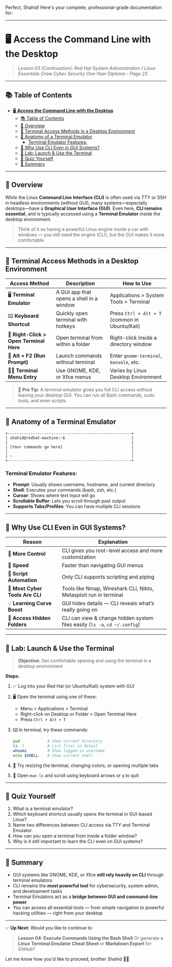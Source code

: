 Perfect, Shahid! Here's your complete, professional-grade documentation for:

---

# 🖥️ **Access the Command Line with the Desktop**

> *Lesson 03 (Continuation): Red Hat System Administration / Linux Essentials*
> *Craw Cyber Security One-Year Diploma – Page 23*

---

## 📚 Table of Contents

- [🖥️ **Access the Command Line with the Desktop**](#️-access-the-command-line-with-the-desktop)
  - [📚 Table of Contents](#-table-of-contents)
  - [🧩 Overview](#-overview)
  - [📜 Terminal Access Methods in a Desktop Environment](#-terminal-access-methods-in-a-desktop-environment)
  - [🧱 Anatomy of a Terminal Emulator](#-anatomy-of-a-terminal-emulator)
    - [Terminal Emulator Features:](#terminal-emulator-features)
  - [🧠 Why Use CLI Even in GUI Systems?](#-why-use-cli-even-in-gui-systems)
  - [🧪 Lab: Launch \& Use the Terminal](#-lab-launch--use-the-terminal)
  - [🧠 Quiz Yourself](#-quiz-yourself)
  - [📎 Summary](#-summary)

---

## 🧩 Overview

While the Linux **Command Line Interface (CLI)** is often used via TTY or SSH in headless environments (without GUI), many systems—especially desktops—have a **Graphical User Interface (GUI)**. Even here, **CLI remains essential**, and is typically accessed using a **Terminal Emulator** inside the desktop environment.

> Think of it as having a powerful Linux engine inside a car with windows — you still need the engine (CLI), but the GUI makes it more comfortable.

---

## 📜 Terminal Access Methods in a Desktop Environment

| Access Method                           | Description                              | How to Use                                     |
| --------------------------------------- | ---------------------------------------- | ---------------------------------------------- |
| 🖥️ **Terminal Emulator**               | A GUI app that opens a shell in a window | Applications > System Tools > Terminal         |
| ⌨️ **Keyboard Shortcut**                | Quickly open terminal with hotkeys       | Press `Ctrl + Alt + T` (common in Ubuntu/Kali) |
| 📂 **Right-Click > Open Terminal Here** | Open terminal from within a folder       | Right-click inside a directory window          |
| 🔁 **Alt + F2 (Run Prompt)**            | Launch commands without terminal         | Enter `gnome-terminal`, `konsole`, etc.        |
| 🧑‍💻 **Terminal Menu Entry**           | Use GNOME, KDE, or Xfce menus            | Varies by Linux Desktop Environment            |

> 🔐 **Pro Tip**: A terminal emulator gives you full CLI access without leaving your desktop GUI. You can run all Bash commands, sudo tools, and even scripts.

---

## 🧱 Anatomy of a Terminal Emulator

```text
+------------------------------------------------------+
| shahid@redhat-machine:~$                             |
|                                                      |
| [Your commands go here]                              |
|                                                      |
| ~                                                    |
+------------------------------------------------------+
```

### Terminal Emulator Features:

* **Prompt**: Usually shows username, hostname, and current directory
* **Shell**: Executes your commands (bash, zsh, etc.)
* **Cursor**: Shows where text input will go
* **Scrollable Buffer**: Lets you scroll through past output
* **Supports Tabs/Profiles**: You can have multiple CLI sessions

---

## 🧠 Why Use CLI Even in GUI Systems?

| Reason                          | Explanation                                                                |
| ------------------------------- | -------------------------------------------------------------------------- |
| 🔧 **More Control**             | CLI gives you root-level access and more customization                     |
| 🔄 **Speed**                    | Faster than navigating GUI menus                                           |
| 🧪 **Script Automation**        | Only CLI supports scripting and piping                                     |
| 🧰 **Most Cyber Tools Are CLI** | Tools like Nmap, Wireshark CLI, Nikto, Metasploit run in terminal          |
| 💡 **Learning Curve Boost**     | GUI hides details — CLI reveals what’s really going on                     |
| 📂 **Access Hidden Folders**    | CLI can view & change hidden system files easily (`ls -a`, `cd ~/.config`) |

---

## 🧪 Lab: Launch & Use the Terminal

> **Objective**: Get comfortable opening and using the terminal in a desktop environment

**Steps:**

1. ✅ Log into your Red Hat (or Ubuntu/Kali) system with GUI
2. 🖥️ Open the terminal using one of these:

   * Menu > Applications > Terminal
   * Right-click on Desktop or Folder > Open Terminal Here
   * Press `Ctrl + Alt + T`
3. ⌨️ In terminal, try these commands:

   ```bash
   pwd            # Show current directory
   ls -l          # List files in detail
   whoami         # Show logged-in username
   echo $SHELL    # Show current shell
   ```
4. 💾 Try resizing the terminal, changing colors, or opening multiple tabs
5. 🔄 Open `man ls` and scroll using keyboard arrows or `q` to quit

---

## 🧠 Quiz Yourself

1. What is a terminal emulator?
2. Which keyboard shortcut usually opens the terminal in GUI-based Linux?
3. Name two differences between CLI access via TTY and Terminal Emulator.
4. How can you open a terminal from inside a folder window?
5. Why is it still important to learn the CLI even on GUI systems?

---

## 📎 Summary

* GUI systems like GNOME, KDE, or Xfce **still rely heavily on CLI** through terminal emulators
* CLI remains the **most powerful tool** for cybersecurity, system admin, and development tasks
* Terminal Emulators act as a **bridge between GUI and command-line power**
* You can access all essential tools — from simple navigation to powerful hacking utilities — right from your desktop

---

✅ **Up Next:**
Would you like to continue to:

> **Lesson 04: Execute Commands Using the Bash Shell**
> Or generate a **Linux Terminal Emulator Cheat Sheet** or **Markdown Export** for GitHub?

Let me know how you'd like to proceed, brother Shahid 🧑‍💻
